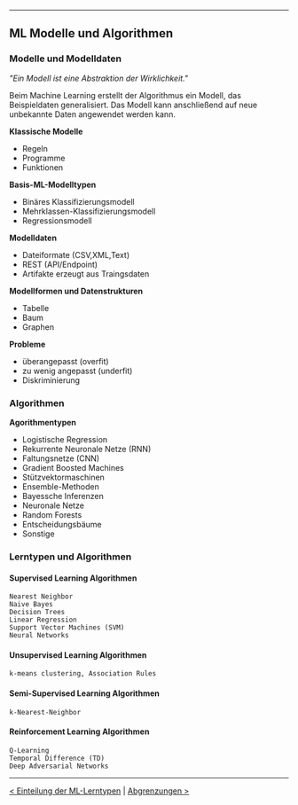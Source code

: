 ***

## ML Modelle und Algorithmen

### Modelle und Modelldaten

_"Ein Modell ist eine Abstraktion der Wirklichkeit."_

Beim Machine Learning erstellt der Algorithmus ein Modell, das Beispieldaten generalisiert. 
Das Modell kann anschließend auf neue unbekannte Daten angewendet werden kann.

**Klassische Modelle**

* Regeln
* Programme
* Funktionen

**Basis-ML-Modelltypen**

* Binäres Klassifizierungsmodell
* Mehrklassen-Klassifizierungsmodell
* Regressionsmodell

**Modelldaten**

* Dateiformate (CSV,XML,Text)
* REST (API/Endpoint)
* Artifakte erzeugt aus Traingsdaten

**Modellformen und Datenstrukturen**

* Tabelle
* Baum
* Graphen

**Probleme**

* überangepasst (overfit)
* zu wenig angepasst (underfit)
* Diskriminierung

### Algorithmen

**Agorithmentypen**

* Logistische Regression
* Rekurrente Neuronale Netze (RNN)
* Faltungsnetze (CNN)
* Gradient Boosted Machines
* Stützvektormaschinen
* Ensemble-Methoden
* Bayessche Inferenzen
* Neuronale Netze
* Random Forests
* Entscheidungsbäume
* Sonstige


<!-- [![ML Algos](statics/ml-algos.png)][610] -->

### Lerntypen und Algorithmen

#### Supervised Learning Algorithmen
    Nearest Neighbor
    Naive Bayes
    Decision Trees
    Linear Regression
    Support Vector Machines (SVM)
    Neural Networks

#### Unsupervised Learning Algorithmen
    k-means clustering, Association Rules

#### Semi-Supervised Learning Algorithmen
    k-Nearest-Neighbor

#### Reinforcement Learning Algorithmen
    Q-Learning
    Temporal Difference (TD)
    Deep Adversarial Networks

------

[< Einteilung der ML-Lerntypen](05_ml_learningTypes.md)	|	[Abgrenzungen >](07_ml_dds.md)


[610]:https://www.quora.com/What-are-different-models-in-machine-learning
[612]:https://machinelearningmastery.com/a-tour-of-machine-learning-algorithms/
[613]:https://www.bigdata.fraunhofer.de/content/dam/bigdata/de/documents/Publikationen/BMBF_Fraunhofer_ML-Ergebnisbericht_Gesamt.pdf
